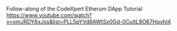 Follow-along of the CodeXpert Etherum DApp Tutorial
https://www.youtube.com/watch?v=omJRDY6xJss&list=PLL5pYVd8AWtSx0Gd-0CultL8O67HqvhI4